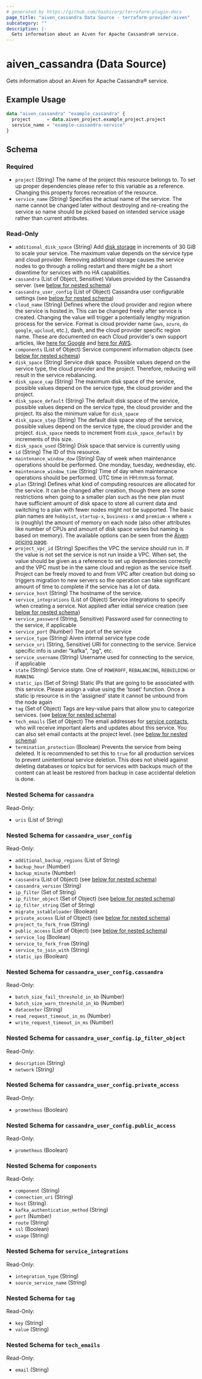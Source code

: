 ```yaml
---
# generated by https://github.com/hashicorp/terraform-plugin-docs
page_title: "aiven_cassandra Data Source - terraform-provider-aiven"
subcategory: ""
description: |-
  Gets information about an Aiven for Apache Cassandra® service.
---
```


# aiven_cassandra (Data Source)

Gets information about an Aiven for Apache Cassandra® service.

## Example Usage

```terraform
data "aiven_cassandra" "example_cassandra" {
  project      = data.aiven_project.example_project.project
  service_name = "example-cassandra-service"
}
```

<!-- schema generated by tfplugindocs -->
## Schema

### Required

- `project` (String) The name of the project this resource belongs to. To set up proper dependencies please refer to this variable as a reference. Changing this property forces recreation of the resource.
- `service_name` (String) Specifies the actual name of the service. The name cannot be changed later without destroying and re-creating the service so name should be picked based on intended service usage rather than current attributes.

### Read-Only

- `additional_disk_space` (String) Add [disk storage](https://aiven.io/docs/platform/howto/add-storage-space) in increments of 30  GiB to scale your service. The maximum value depends on the service type and cloud provider. Removing additional storage causes the service nodes to go through a rolling restart and there might be a short downtime for services with no HA capabilities.
- `cassandra` (List of Object, Sensitive) Values provided by the Cassandra server. (see [below for nested schema](#nestedatt--cassandra))
- `cassandra_user_config` (List of Object) Cassandra user configurable settings (see [below for nested schema](#nestedatt--cassandra_user_config))
- `cloud_name` (String) Defines where the cloud provider and region where the service is hosted in. This can be changed freely after service is created. Changing the value will trigger a potentially lengthy migration process for the service. Format is cloud provider name (`aws`, `azure`, `do` `google`, `upcloud`, etc.), dash, and the cloud provider specific region name. These are documented on each Cloud provider's own support articles, like [here for Google](https://cloud.google.com/compute/docs/regions-zones/) and [here for AWS](https://docs.aws.amazon.com/AmazonRDS/latest/UserGuide/Concepts.RegionsAndAvailabilityZones.html).
- `components` (List of Object) Service component information objects (see [below for nested schema](#nestedatt--components))
- `disk_space` (String) Service disk space. Possible values depend on the service type, the cloud provider and the project. Therefore, reducing will result in the service rebalancing.
- `disk_space_cap` (String) The maximum disk space of the service, possible values depend on the service type, the cloud provider and the project.
- `disk_space_default` (String) The default disk space of the service, possible values depend on the service type, the cloud provider and the project. Its also the minimum value for `disk_space`
- `disk_space_step` (String) The default disk space step of the service, possible values depend on the service type, the cloud provider and the project. `disk_space` needs to increment from `disk_space_default` by increments of this size.
- `disk_space_used` (String) Disk space that service is currently using
- `id` (String) The ID of this resource.
- `maintenance_window_dow` (String) Day of week when maintenance operations should be performed. One monday, tuesday, wednesday, etc.
- `maintenance_window_time` (String) Time of day when maintenance operations should be performed. UTC time in HH:mm:ss format.
- `plan` (String) Defines what kind of computing resources are allocated for the service. It can be changed after creation, though there are some restrictions when going to a smaller plan such as the new plan must have sufficient amount of disk space to store all current data and switching to a plan with fewer nodes might not be supported. The basic plan names are `hobbyist`, `startup-x`, `business-x` and `premium-x` where `x` is (roughly) the amount of memory on each node (also other attributes like number of CPUs and amount of disk space varies but naming is based on memory). The available options can be seen from the [Aiven pricing page](https://aiven.io/pricing).
- `project_vpc_id` (String) Specifies the VPC the service should run in. If the value is not set the service is not run inside a VPC. When set, the value should be given as a reference to set up dependencies correctly and the VPC must be in the same cloud and region as the service itself. Project can be freely moved to and from VPC after creation but doing so triggers migration to new servers so the operation can take significant amount of time to complete if the service has a lot of data.
- `service_host` (String) The hostname of the service.
- `service_integrations` (List of Object) Service integrations to specify when creating a service. Not applied after initial service creation (see [below for nested schema](#nestedatt--service_integrations))
- `service_password` (String, Sensitive) Password used for connecting to the service, if applicable
- `service_port` (Number) The port of the service
- `service_type` (String) Aiven internal service type code
- `service_uri` (String, Sensitive) URI for connecting to the service. Service specific info is under "kafka", "pg", etc.
- `service_username` (String) Username used for connecting to the service, if applicable
- `state` (String) Service state. One of `POWEROFF`, `REBALANCING`, `REBUILDING` or `RUNNING`
- `static_ips` (Set of String) Static IPs that are going to be associated with this service. Please assign a value using the 'toset' function. Once a static ip resource is in the 'assigned' state it cannot be unbound from the node again
- `tag` (Set of Object) Tags are key-value pairs that allow you to categorize services. (see [below for nested schema](#nestedatt--tag))
- `tech_emails` (Set of Object) The email addresses for [service contacts](https://aiven.io/docs/platform/howto/technical-emails), who will receive important alerts and updates about this service. You can also set email contacts at the project level. (see [below for nested schema](#nestedatt--tech_emails))
- `termination_protection` (Boolean) Prevents the service from being deleted. It is recommended to set this to `true` for all production services to prevent unintentional service deletion. This does not shield against deleting databases or topics but for services with backups much of the content can at least be restored from backup in case accidental deletion is done.

<a id="nestedatt--cassandra"></a>
### Nested Schema for `cassandra`

Read-Only:

- `uris` (List of String)


<a id="nestedatt--cassandra_user_config"></a>
### Nested Schema for `cassandra_user_config`

Read-Only:

- `additional_backup_regions` (List of String)
- `backup_hour` (Number)
- `backup_minute` (Number)
- `cassandra` (List of Object) (see [below for nested schema](#nestedobjatt--cassandra_user_config--cassandra))
- `cassandra_version` (String)
- `ip_filter` (Set of String)
- `ip_filter_object` (Set of Object) (see [below for nested schema](#nestedobjatt--cassandra_user_config--ip_filter_object))
- `ip_filter_string` (Set of String)
- `migrate_sstableloader` (Boolean)
- `private_access` (List of Object) (see [below for nested schema](#nestedobjatt--cassandra_user_config--private_access))
- `project_to_fork_from` (String)
- `public_access` (List of Object) (see [below for nested schema](#nestedobjatt--cassandra_user_config--public_access))
- `service_log` (Boolean)
- `service_to_fork_from` (String)
- `service_to_join_with` (String)
- `static_ips` (Boolean)

<a id="nestedobjatt--cassandra_user_config--cassandra"></a>
### Nested Schema for `cassandra_user_config.cassandra`

Read-Only:

- `batch_size_fail_threshold_in_kb` (Number)
- `batch_size_warn_threshold_in_kb` (Number)
- `datacenter` (String)
- `read_request_timeout_in_ms` (Number)
- `write_request_timeout_in_ms` (Number)


<a id="nestedobjatt--cassandra_user_config--ip_filter_object"></a>
### Nested Schema for `cassandra_user_config.ip_filter_object`

Read-Only:

- `description` (String)
- `network` (String)


<a id="nestedobjatt--cassandra_user_config--private_access"></a>
### Nested Schema for `cassandra_user_config.private_access`

Read-Only:

- `prometheus` (Boolean)


<a id="nestedobjatt--cassandra_user_config--public_access"></a>
### Nested Schema for `cassandra_user_config.public_access`

Read-Only:

- `prometheus` (Boolean)



<a id="nestedatt--components"></a>
### Nested Schema for `components`

Read-Only:

- `component` (String)
- `connection_uri` (String)
- `host` (String)
- `kafka_authentication_method` (String)
- `port` (Number)
- `route` (String)
- `ssl` (Boolean)
- `usage` (String)


<a id="nestedatt--service_integrations"></a>
### Nested Schema for `service_integrations`

Read-Only:

- `integration_type` (String)
- `source_service_name` (String)


<a id="nestedatt--tag"></a>
### Nested Schema for `tag`

Read-Only:

- `key` (String)
- `value` (String)


<a id="nestedatt--tech_emails"></a>
### Nested Schema for `tech_emails`

Read-Only:

- `email` (String)
